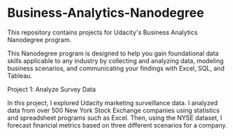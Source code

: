 # Business-Analytics-Nanodegree
This repository contains projects for Udacity's Business Analytics Nanodegree program.

This Nanodegree program is designed to help you gain foundational data skills applicable to any industry by collecting and analyzing data, modeling 
business scenarios, and communicating your findings with Excel, SQL, and Tableau.



Project 1: Analyze Survey Data

In this project, I explored Udacity marketing surveillance data. 
I analyzed data from over 500 New York Stock Exchange companies using statistics and spreadsheet programs such as Excel. Then, using the NYSE dataset, I
forecast financial metrics based on three different scenarios for a company.



